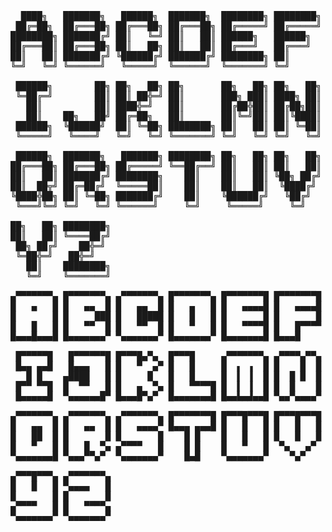 <pre>
  ████╗   ███████╗   ██████╗  ███████╗  ████████╗ ████████╗  ██████╗  ██╗   ██╗
 ██╔═██╗  ██╔═══██╗ ██╔═══██╗ ██╔═══██╗ ██╔═════╝ ██╔═════╝ ██╔═══██╗ ██║   ██║
████████╗ ███████╔╝ ██║   ╚═╝ ██║   ██║ ██████╗   ██████╗   ██║   ╚═╝ ████████║
██╔═══██║ ██╔═══██╗ ██║   ██╗ ██║   ██║ ██╔═══╝   ██╔═══╝   ██║   ██╗ ██╔═══██║
██║   ██║ ███████╔╝ ╚██████╔╝ ███████╔╝ ████████╗ ██║       ╚██████╔╝ ██║   ██║
╚═╝   ╚═╝ ╚══════╝   ╚═════╝  ╚══════╝  ╚═══════╝ ╚═╝        ╚═════╝  ╚═╝   ╚═╝

 ██████╗        ██╗ ██╗   ██╗ ██╗       ██╗   ██╗ ██╗   ██╗  ██████╗  ███████╗ 
 ╚═██╔═╝        ██║ ██║ ██╬═╝ ██║       ███╗ ███║ ████╗ ██║ ██╔═══██╗ ██╔═══██╗
   ██║          ██║ ████╬═╝   ██║       ██╔██╬██║ ██╔██╗██║ ██║   ██║ ███████╔╝
   ██║    ██╗   ██╝ ██╔═██╗   ██║       ██║╚═╝██║ ██║╚████║ ██║   ██║ ██╔════╝ 
 ██████╗  ╚██████╝  ██║ ╚═██╗ ████████╗ ██║   ██║ ██║ ╚═██║ ╚██████╔╝ ██║      
 ╚═════╝   ╚════╝   ╚═╝   ╚═╝ ╚═══════╝ ╚═╝   ╚═╝ ╚═╝   ╚═╝  ╚═════╝  ╚═╝       

 ██████╗  ███████╗   ███████╗ ████████╗ ██╗   ██╗ ██╗   ██╗ ██╗   ██╗ ██╗   ██╗
██╔═══██╗ ██╔═══██╗ ██╔═════╝ ╚══██╔══╝ ██║   ██║ ██║   ██║ ██║   ██║  ██  ██╬╝
██║   ██║ ███████╔╝ ████████╗    ██║    ██║   ██║ ╚██╗ ██╔╝ ██║██╗██║    ██╬═╝  
██║  ██╦╝ ██╔═██╔╝  ╚═════██║    ██║    ██║   ██║  ╚████╔╝  ███╬═███║  ██╬═██╗ 
╚████╬██╗ ██║ ╚═██╗ ███████╔╝    ██║    ╚██████╔╝   ╚██╔╝   ██╔╝ ╚██║ ██╦╝ ╚██╗
 ╚═══╝╚═╝ ╚═╝   ╚═╝ ╚══════╝     ╚═╝     ╚═════╝     ╚═╝    ╚═╝   ╚═╝ ╚═╝   ╚═╝

██╗   ██╗ ████████╗
██║   ██║ ╚════██╔╝
 ██╗ ██╔╝    ██╬═╝  
 ╚═██╬═╝   ██╬═╝   
   ██║    ████████╗
   ╚═╝    ╚═══════╝

▄▀▀▀▀▀▀▀▄ █▀▀▀▀▀▀▀▄ ▄▀▀▀▀▀▀▀▄ █▀▀▀▀▀▀▀▄ █▀▀▀▀▀▀▀█ █▀▀▀▀▀▀▀█ ▄▀▀▀▀▀▀▀▄ █▀▀▀█▀▀▀█
█   ▄   █ █   ▄▄  █ █   ▄▄  █ █   ▄   █ █   ▄▄▄▄█ █   ▄▄▄▄█ █   ▄▄▄▄█ █   █   █
█       █ █     ███ █   █████ █   █   █ █       █ █       █ █   █▀▀▀█ █       █
█   █   █ █   ▀▀  █ █   ▀▀  █ █   ▀   █ █   ▀▀▀▀█ █   █▀▀▀▀ █   ▀   █ █   █   █
█▄▄▄█▄▄▄█ █▄▄▄▄▄▄▄▀ ▀▄▄▄▄▄▄▄▀ █▄▄▄▄▄▄▄▀ █▄▄▄▄▄▄▄█ █▄▄▄█     ▀▄▄▄▄▄▄▄▀ █▄▄▄█▄▄▄█

 █▀▀▀▀▀█   █▀▀▀▀▀▀█ █▀▀▀█▄▀▄  █▀▀▀█     ▄▀▀▀▀▀▀▀▄ ▄▀▀▀▀▄▀▀▄ ▄▀▀▀▀▀▀▀▄ ▄▀▀▀▀▀▀▀▄
 █▄▄ ▄▄█   █▄▄▄   █ █   ▀  ▄▀ █   █     █  ▖ ▗  █ █    █  █ █   ▄   █ █   ▄▄  █
   █ █    ▄████   █ █     █   █   █     █  ▌ ▐  █ █  █ █  █ █   █   █ █       █
 █▀▀ ▀▀█  █  ▀▀   █ █   ▄  ▀▄ █   ▀▀▀▀█ █  ▌ ▐  █ █  █    █ █   ▀   █ █   █▀▀▀ 
 █▄▄▄▄▄█  ▀▄▄▄▄▄▄█▀ █▄▄▄█▀▄▀  █▄▄▄▄▄▄▄█ █▄▄▙▄▟▄▄█ ▀▄▄▀▄▄▄▄▀ ▀▄▄▄▄▄▄▄▀ ▀▄▄▄▀    

▄▀▀▀▀▀▀▀▄ ▄▀▀▀▀▀▀▀▄ ▄▀▀▀▀▀▀▀▄ █▀▀▀▀▀▀▀█ █▀▀▀█▀▀▀█ █▀▀▀█▀▀▀█ █▀▀▛▀▜▀▀█ █▀▀▄ ▄▀▀█
█   ▄▄  █ █   ▄▄  █ █   ▄▄▄▄▀ █▄▄▄ ▄▄▄█ █   █   █ █   █   █ █  ▌ ▐  █ ▀▀▄ ▀ ▄▀▀
█   ██  █ █       █ █       █    █ █    █   █   █ █   █   █ █  ▌ ▐  █    █ █   
█   ▀   █ █   █  ▀▄ ▄▀▀▀▀   █    █ █    █   ▀   █  ▀▄   ▄▀  █  ▘ ▝  █ ▄▄▀ ▄ ▀▄▄
▀▄▄▄▄▄▄▄█ ▀▄▄▄▀▀▄▀  ▀▄▄▄▄▄▄▄▀    █▄█    ▀▄▄▄▄▄▄▄▀    ▀▄▀    ▀▄▄▄▄▄▄▄▀ █▄▄▀ ▀▄▄█

▄▀▀▀█▀▀▀▄ ▄▀▀▀▀▀▀▀▄
█   █   █ ▀▄▄▄▄   █
█       █ █       █
▄▀▀▀▀   █ █   ▀▀▀▀▄
▀▄▄▄▄▄▄▄▀ ▀▄▄▄▄▄▄▄▀
</pre>
